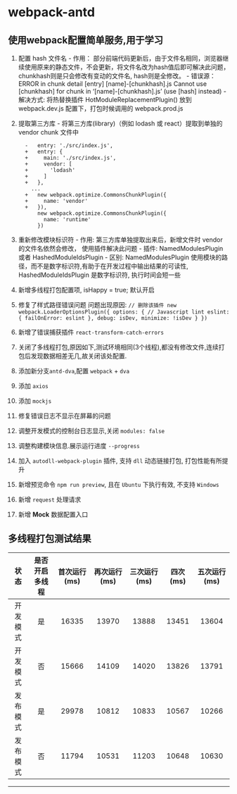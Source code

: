 # webpack-antd

## 使用webpack配置简单服务,用于学习
  1. 配置 hash 文件名
    - 作用： 部分前端代码更新后，由于文件名相同，浏览器继续使用原来的静态文件，不会更新，将文件名改为hash值后即可解决此问题，chunkhash则是只会修改有变动的文件名, hash则是全修改。
    - 错误源： ERROR in chunk detail [entry] [name]-[chunkhash].js Cannot use [chunkhash] for chunk in ‘[name]-[chunkhash].js’ (use [hash] instead)
    - 解决方式: 将热替换插件 HotModuleReplacementPlugin() 放到 webpack.dev.js 配置下，打包时候调用的 webpack.prod.js
  2. 提取第三方库
    - 将第三方库(library)（例如 lodash 或 react）提取到单独的 vendor chunk 文件中
      ```
        -   entry: './src/index.js',
        +   entry: {
        +     main: './src/index.js',
        +     vendor: [
        +       'lodash'
        +     ]
        +   },
          ...
        +   new webpack.optimize.CommonsChunkPlugin({
        +     name: 'vendor'
        +   }),
            new webpack.optimize.CommonsChunkPlugin({
              name: 'runtime'
            })
      ```
  3. 重新修改模块标识符
    - 作用: 第三方库单独提取出来后，新增文件时 vendor 的文件名依然会修改， 使用插件解决此问题
    - 插件: NamedModulesPlugin 或者 HashedModuleIdsPlugin 
    - 区别: NamedModulesPlugin 使用模块的路径，而不是数字标识符,有助于在开发过程中输出结果的可读性, HashedModuleIdsPlugin 是数字标识符, 执行时间会短一些
  4. 新增多线程打包配置项, isHappy = true; 默认开启

  5. 修复了样式路径错误问题
    问题出现原因:
    ```
      // 删除该插件
      new webpack.LoaderOptionsPlugin({
        options: {
          // Javascript lint
          eslint: { failOnError: eslint },
          debug: isDev,
          minimize: !isDev
        }
      })
    ```
  6. 新增了错误捕获插件 `react-transform-catch-errors`
  7. 关闭了多线程打包,原因如下,测试环境相同(3个线程),都没有修改文件,连续打包后发现数据相差无几,故关闭该处配置.
  8. 添加新分支`antd-dva`,配置 `webpack` + `dva`
  9. 添加 `axios`
  10. 添加 `mockjs`
  11. 修复错误日志不显示在屏幕的问题
  12. 调整开发模式的控制台日志显示,关闭 `modules: false` 
  13. 调整构建模块信息.展示运行进度 `--progress`
  14. 加入 `autodll-webpack-plugin` 插件, 支持 `dll` 动态链接打包, 打包性能有所提升
  15. 新增预览命令 `npm run preview`, 且在 `Ubuntu` 下执行有效, 不支持 `Windows`
  16. 新增 `request` 处理请求
  17. 新增 **Mock** 数据配置入口

## 多线程打包测试结果

|状态|是否开启多线程|首次运行(ms)|再次运行(ms)|三次运行(ms)|四次(ms)|五次运行(ms)|
|:-:|:-:|:-:|:-:|:-:|:-:|:-:|
|开发模式|是|16335|13970|13888|13451|13604|
|开发模式|否|15666|14109|14020|13826|13791|
|发布模式|是|29978|10812|10833|10567|10266|
|发布模式|否|11794|10531|11203|10648|10630|
----
